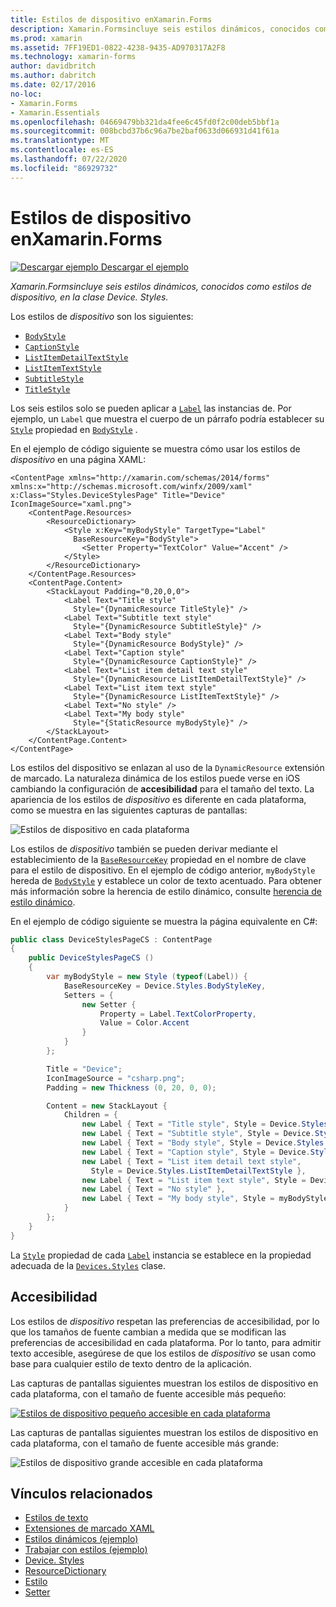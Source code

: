 ```yaml
---
title: Estilos de dispositivo enXamarin.Forms
description: Xamarin.Formsincluye seis estilos dinámicos, conocidos como estilos de dispositivo, en la clase Device. Styles. En este artículo se explica cómo consumir los estilos de dispositivo en una Xamarin.Forms aplicación.
ms.prod: xamarin
ms.assetid: 7FF19ED1-0822-4238-9435-AD970317A2F8
ms.technology: xamarin-forms
author: davidbritch
ms.author: dabritch
ms.date: 02/17/2016
no-loc:
- Xamarin.Forms
- Xamarin.Essentials
ms.openlocfilehash: 04669479bb321da4fee6c45fd0f2c00deb5bbf1a
ms.sourcegitcommit: 008bcbd37b6c96a7be2baf0633d066931d41f61a
ms.translationtype: MT
ms.contentlocale: es-ES
ms.lasthandoff: 07/22/2020
ms.locfileid: "86929732"
---
```

# <a name="device-styles-in-xamarinforms"></a>Estilos de dispositivo enXamarin.Forms

[![Descargar ejemplo](~/media/shared/download.png) Descargar el ejemplo](https://docs.microsoft.com/samples/xamarin/xamarin-forms-samples/userinterface-styles-dynamicstyles)

_Xamarin.Formsincluye seis estilos dinámicos, conocidos como estilos de dispositivo, en la clase Device. Styles._

Los estilos de *dispositivo* son los siguientes:

- [`BodyStyle`](xref:Xamarin.Forms.Device.Styles.BodyStyle)
- [`CaptionStyle`](xref:Xamarin.Forms.Device.Styles.CaptionStyle)
- [`ListItemDetailTextStyle`](xref:Xamarin.Forms.Device.Styles.ListItemDetailTextStyle)
- [`ListItemTextStyle`](xref:Xamarin.Forms.Device.Styles.ListItemTextStyle)
- [`SubtitleStyle`](xref:Xamarin.Forms.Device.Styles.SubtitleStyle)
- [`TitleStyle`](xref:Xamarin.Forms.Device.Styles.TitleStyle)

Los seis estilos solo se pueden aplicar a [`Label`](xref:Xamarin.Forms.Label) las instancias de. Por ejemplo, un `Label` que muestra el cuerpo de un párrafo podría establecer su [`Style`](xref:Xamarin.Forms.NavigableElement.Style) propiedad en [`BodyStyle`](xref:Xamarin.Forms.Device.Styles.BodyStyle) .

En el ejemplo de código siguiente se muestra cómo usar los estilos de *dispositivo* en una página XAML:

```xaml
<ContentPage xmlns="http://xamarin.com/schemas/2014/forms" xmlns:x="http://schemas.microsoft.com/winfx/2009/xaml" x:Class="Styles.DeviceStylesPage" Title="Device" IconImageSource="xaml.png">
    <ContentPage.Resources>
        <ResourceDictionary>
            <Style x:Key="myBodyStyle" TargetType="Label"
              BaseResourceKey="BodyStyle">
                <Setter Property="TextColor" Value="Accent" />
            </Style>
        </ResourceDictionary>
    </ContentPage.Resources>
    <ContentPage.Content>
        <StackLayout Padding="0,20,0,0">
            <Label Text="Title style"
              Style="{DynamicResource TitleStyle}" />
            <Label Text="Subtitle text style"
              Style="{DynamicResource SubtitleStyle}" />
            <Label Text="Body style"
              Style="{DynamicResource BodyStyle}" />
            <Label Text="Caption style"
              Style="{DynamicResource CaptionStyle}" />
            <Label Text="List item detail text style"
              Style="{DynamicResource ListItemDetailTextStyle}" />
            <Label Text="List item text style"
              Style="{DynamicResource ListItemTextStyle}" />
            <Label Text="No style" />
            <Label Text="My body style"
              Style="{StaticResource myBodyStyle}" />
        </StackLayout>
    </ContentPage.Content>
</ContentPage>
```

Los estilos del dispositivo se enlazan al uso de la `DynamicResource` extensión de marcado. La naturaleza dinámica de los estilos puede verse en iOS cambiando la configuración de **accesibilidad** para el tamaño del texto. La apariencia de los estilos de *dispositivo* es diferente en cada plataforma, como se muestra en las siguientes capturas de pantallas:

![Estilos de dispositivo en cada plataforma](device-images/device-styles.png)

Los estilos de *dispositivo* también se pueden derivar mediante el establecimiento de la [`BaseResourceKey`](xref:Xamarin.Forms.Style.BaseResourceKey) propiedad en el nombre de clave para el estilo de dispositivo. En el ejemplo de código anterior, `myBodyStyle` hereda de [`BodyStyle`](xref:Xamarin.Forms.Device.Styles.BodyStyle) y establece un color de texto acentuado. Para obtener más información sobre la herencia de estilo dinámico, consulte [herencia de estilo dinámico](~/xamarin-forms/user-interface/styles/xaml/dynamic.md#dynamic-style-inheritance).

En el ejemplo de código siguiente se muestra la página equivalente en C#:

```csharp
public class DeviceStylesPageCS : ContentPage
{
    public DeviceStylesPageCS ()
    {
        var myBodyStyle = new Style (typeof(Label)) {
            BaseResourceKey = Device.Styles.BodyStyleKey,
            Setters = {
                new Setter {
                    Property = Label.TextColorProperty,
                    Value = Color.Accent
                }
            }
        };

        Title = "Device";
        IconImageSource = "csharp.png";
        Padding = new Thickness (0, 20, 0, 0);

        Content = new StackLayout {
            Children = {
                new Label { Text = "Title style", Style = Device.Styles.TitleStyle },
                new Label { Text = "Subtitle style", Style = Device.Styles.SubtitleStyle },
                new Label { Text = "Body style", Style = Device.Styles.BodyStyle },
                new Label { Text = "Caption style", Style = Device.Styles.CaptionStyle },
                new Label { Text = "List item detail text style",
                  Style = Device.Styles.ListItemDetailTextStyle },
                new Label { Text = "List item text style", Style = Device.Styles.ListItemTextStyle },
                new Label { Text = "No style" },
                new Label { Text = "My body style", Style = myBodyStyle }
            }
        };
    }
}
```

La [`Style`](xref:Xamarin.Forms.NavigableElement.Style) propiedad de cada [`Label`](xref:Xamarin.Forms.Label) instancia se establece en la propiedad adecuada de la [`Devices.Styles`](xref:Xamarin.Forms.Device.Styles) clase.

## <a name="accessibility"></a>Accesibilidad

Los estilos de *dispositivo* respetan las preferencias de accesibilidad, por lo que los tamaños de fuente cambian a medida que se modifican las preferencias de accesibilidad en cada plataforma. Por lo tanto, para admitir texto accesible, asegúrese de que los estilos de *dispositivo* se usan como base para cualquier estilo de texto dentro de la aplicación.

Las capturas de pantallas siguientes muestran los estilos de dispositivo en cada plataforma, con el tamaño de fuente accesible más pequeño:

[![Estilos de dispositivo pequeño accesible en cada plataforma](device-images/minimum-size.png)](device-images/minimum-size-large.png#lightbox "Estilos de dispositivo pequeño accesible en cada plataforma")

Las capturas de pantallas siguientes muestran los estilos de dispositivo en cada plataforma, con el tamaño de fuente accesible más grande:

![Estilos de dispositivo grande accesible en cada plataforma](device-images/maximum-size.png)

## <a name="related-links"></a>Vínculos relacionados

- [Estilos de texto](~/xamarin-forms/user-interface/text/styles.md)
- [Extensiones de marcado XAML](~/xamarin-forms/xaml/xaml-basics/xaml-markup-extensions.md)
- [Estilos dinámicos (ejemplo)](https://docs.microsoft.com/samples/xamarin/xamarin-forms-samples/userinterface-styles-dynamicstyles)
- [Trabajar con estilos (ejemplo)](https://docs.microsoft.com/samples/xamarin/xamarin-forms-samples/workingwithstyles)
- [Device. Styles](xref:Xamarin.Forms.Device.Styles)
- [ResourceDictionary](xref:Xamarin.Forms.ResourceDictionary)
- [Estilo](xref:Xamarin.Forms.Style)
- [Setter](xref:Xamarin.Forms.Setter)
